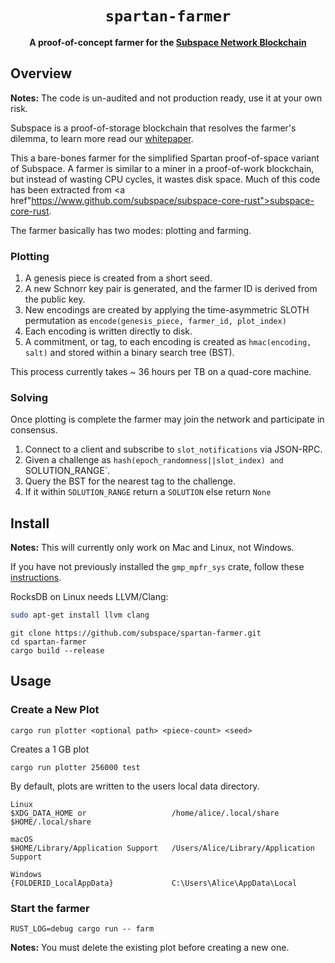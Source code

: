 <div align="center">
  <h1><code>spartan-farmer</code></h1>
  <strong>A proof-of-concept farmer for the <a href="https://subspace.network/">Subspace Network Blockchain</a></strong>
</div>

## Overview

**Notes:** The code is un-audited and not production ready, use it at your own risk.

Subspace is a proof-of-storage blockchain that resolves the farmer's dilemma, to learn more read our <a href="https://drive.google.com/file/d/1v847u_XeVf0SBz7Y7LEMXi72QfqirstL/view">whitepaper</a>. 

This a bare-bones farmer for the simplified Spartan proof-of-space variant of Subspace. A farmer is similar to a miner in a proof-of-work blockchain, but instead of wasting CPU cycles, it wastes disk space. Much of this code has been extracted from <a href"https://www.github.com/subspace/subspace-core-rust">subspace-core-rust</a>.

The farmer basically has two modes: plotting and farming.

### Plotting

1. A genesis piece is created from a short seed.
2. A new Schnorr key pair is generated, and the farmer ID is derived from the public key.
3. New encodings are created by applying the time-asymmetric SLOTH permutation as `encode(genesis_piece, farmer_id, plot_index)`
4. Each encoding is written directly to disk.
5. A commitment, or tag, to each encoding is created as `hmac(encoding, salt)` and stored within a binary search tree (BST).

This process currently takes ~ 36 hours per TB on a quad-core machine.

### Solving

Once plotting is complete the farmer may join the network and participate in consensus.

1. Connect to a client and subscribe to `slot_notifications` via JSON-RPC.
2. Given a challenge as `hash(epoch_randomness||slot_index) and `SOLUTION_RANGE`.
3. Query the BST for the nearest tag to the challenge.
4. If it within `SOLUTION_RANGE` return a `SOLUTION` else return `None`

## Install

**Notes:** This will currently only work on Mac and Linux, not Windows.

If you have not previously installed the `gmp_mpfr_sys` crate, follow these [instructions](https://docs.rs/gmp-mpfr-sys/1.3.0/gmp_mpfr_sys/index.html#building-on-gnulinux). 

RocksDB on Linux needs LLVM/Clang:
```bash
sudo apt-get install llvm clang
```

```
git clone https://github.com/subspace/spartan-farmer.git
cd spartan-farmer
cargo build --release
```

## Usage

### Create a New Plot

`cargo run plotter <optional path> <piece-count> <seed>`

Creates a 1 GB plot

`cargo run plotter 256000 test`

By default, plots are written to the users local data directory.

```
Linux
$XDG_DATA_HOME or                   /home/alice/.local/share
$HOME/.local/share 

macOS
$HOME/Library/Application Support   /Users/Alice/Library/Application Support

Windows
{FOLDERID_LocalAppData}             C:\Users\Alice\AppData\Local
```

### Start the farmer

`RUST_LOG=debug cargo run -- farm`

**Notes:** You must delete the existing plot before creating a new one.





